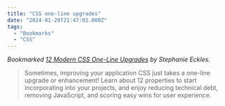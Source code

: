 ```yaml
---
title: "CSS one-line upgrades"
date: "2024-01-29T21:47:02.000Z"
tags: 
  - "Bookmarks"
  - "CSS"
---
```


_Bookmarked [12 Modern CSS One-Line Upgrades](https://moderncss.dev/12-modern-css-one-line-upgrades/) by Stephanie Eckles._

> Sometimes, improving your application CSS just takes a one-line upgrade or enhancement! Learn about 12 properties to start incorporating into your projects, and enjoy reducing technical debt, removing JavaScript, and scoring easy wins for user experience.
